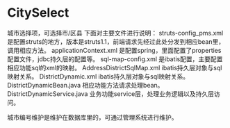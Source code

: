 # CitySelect
城市选择项，可选择市/区县
下面对主要文件进行说明：
struts-config_pms.xml 是配置struts的地方，版本是struts1.1，前端请求先经过此处分发到相应bean里，调用相应方法。
applicationContext.xml 是配置spring，里面配置了properties配置文件，jdbc持久层的配置等。
sql-map-config.xml 是ibatis配置，主要配置相应功能sql的xml的映射。
AddressDistrictSqlMap.xml ibatis持久层对象与sql映射关系。
DistrictDynamic.xml ibatis持久层对象与sql映射关系。
DistrictDynamicBean.java 相应功能方法请求处理bean。
DistrictDynamicService.java 业务功能service层，处理业务逻辑以及持久层访问。

城市编号维护是维护在数据库里的，可通过管理系统进行维护。

